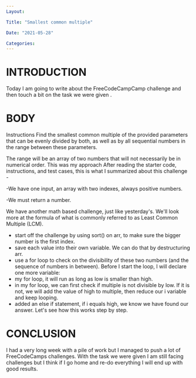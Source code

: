 ```yaml
---
Layout:

Title: "Smallest common multiple"

Date: "2021-05-28"

Categories:
---
```

# INTRODUCTION
Today I am going to write about the FreeCodeCampCamp challenge and then touch a bit on the task we were given .



# BODY
Instructions
Find the smallest common multiple of the provided parameters that can be evenly divided by both, as well as by all sequential numbers in the range between these parameters.

The range will be an array of two numbers that will not necessarily be in numerical order.
This was my approach
After reading the starter code, instructions, and test cases, this is what I summarized about this challenge -

-We have one input, an array with two indexes, always positive numbers.

-We must return a number.

We have another math based challenge, just like yesterday's. We'll look more at the formula of what is commonly referred to as Least Common Multiple (LCM).
- start off the challenge by using sort() on arr, to make sure the bigger number is the first index.
- save each value into their own variable. We can do that by destructuring arr.
- use a for loop to check on the divisibility of these two numbers (and the sequence of numbers in between). Before I start the loop, I will declare one more variable:
-  my for loop, it will run as long as low is smaller than high.
- in my for loop, we can first check if multiple is not divisible by low. If it is not, we will add the value of high to multiple, then reduce our i variable and keep looping.
-  added an else if statement, if i equals high, we know we have found our answer. Let's see how this works step by step.

# CONCLUSION
I had a very long week with a pile of work but I managed to push a lot of FreeCodeCamps challenges. With the task we were given I am still facing challenges but I think if I go home and re-do everything I will end up with good results. 

